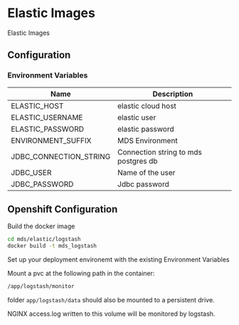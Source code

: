 # Elastic Images

Elastic Images

## Configuration

### Environment Variables

| Name        | Description        |
| ----------- | ------------------ |
| ELASTIC_HOST | elastic cloud host |
| ELASTIC_USERNAME | elastic user |
| ELASTIC_PASSWORD | elastic password |
| ENVIRONMENT_SUFFIX | MDS Environment |
| JDBC_CONNECTION_STRING | Connection string to mds postgres db |
| JDBC_USER | Name of the user |
| JDBC_PASSWORD | Jdbc password |

## Openshift Configuration

Build the docker image

```bash
cd mds/elastic/logstash
docker build -t mds_logstash
```

Set up your deployment environemt with the existing Environment Variables

Mount a pvc at the following path in the container:

```bash
/app/logstash/monitor
```

folder `app/logstash/data` should also be mounted to a persistent drive.

NGINX access.log written to this volume will be monitored by logstash.
